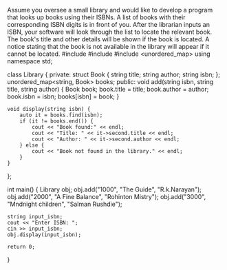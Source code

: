 Assume you oversee a small library and would like to develop a program that looks up books using their ISBNs. A list of books with their corresponding ISBN digits is in front of you. After the librarian inputs an ISBN, your software will look through the list to locate the relevant book.  The book's title and other details will be shown if the book is located. A notice stating that the book is not available in the library will appear if it cannot be located.
#include <iostream>
#include <string>
#include <unordered_map>
using namespace std;

class Library {
private:
    struct Book {
        string title;
        string author;
        string isbn;
    };
    unordered_map<string, Book> books;
public:
    void add(string isbn, string title, string author) {
        Book book;
        book.title = title;
        book.author = author;
        book.isbn = isbn;
        books[isbn] = book;
    }

    void display(string isbn) {
        auto it = books.find(isbn);
        if (it != books.end()) {
            cout << "Book found:" << endl;
            cout << "Title: " << it->second.title << endl;
            cout << "Author: " << it->second.author << endl;
        } else {
            cout << "Book not found in the library." << endl;
        }
    }
};

int main() {
    Library obj;
    obj.add("1000", "The Guide", "R.k.Narayan");
    obj.add("2000", "A Fine Balance", "Rohinton Mistry");
    obj.add("3000", "Mndnight children", "Salman Rushdie");
    
    string input_isbn;
    cout << "Enter ISBN: ";
    cin >> input_isbn;
    obj.display(input_isbn);
    
    return 0;
}


